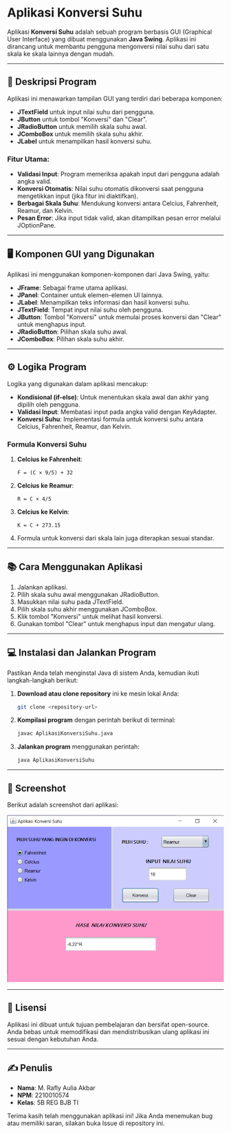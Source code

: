 # Aplikasi Konversi Suhu

Aplikasi **Konversi Suhu** adalah sebuah program berbasis GUI (Graphical User Interface) yang dibuat menggunakan **Java Swing**. Aplikasi ini dirancang untuk membantu pengguna mengonversi nilai suhu dari satu skala ke skala lainnya dengan mudah.

---

## 📝 Deskripsi Program

Aplikasi ini menawarkan tampilan GUI yang terdiri dari beberapa komponen:

- **JTextField** untuk input nilai suhu dari pengguna.
- **JButton** untuk tombol "Konversi" dan "Clear".
- **JRadioButton** untuk memilih skala suhu awal.
- **JComboBox** untuk memilih skala suhu akhir.
- **JLabel** untuk menampilkan hasil konversi suhu.

### Fitur Utama:

- **Validasi Input**: Program memeriksa apakah input dari pengguna adalah angka valid.
- **Konversi Otomatis**: Nilai suhu otomatis dikonversi saat pengguna mengetikkan input (jika fitur ini diaktifkan).
- **Berbagai Skala Suhu**: Mendukung konversi antara Celcius, Fahrenheit, Reamur, dan Kelvin.
- **Pesan Error**: Jika input tidak valid, akan ditampilkan pesan error melalui JOptionPane.

---

## 🖥️ Komponen GUI yang Digunakan

Aplikasi ini menggunakan komponen-komponen dari Java Swing, yaitu:

- **JFrame**: Sebagai frame utama aplikasi.
- **JPanel**: Container untuk elemen-elemen UI lainnya.
- **JLabel**: Menampilkan teks informasi dan hasil konversi suhu.
- **JTextField**: Tempat input nilai suhu oleh pengguna.
- **JButton**: Tombol "Konversi" untuk memulai proses konversi dan "Clear" untuk menghapus input.
- **JRadioButton**: Pilihan skala suhu awal.
- **JComboBox**: Pilihan skala suhu akhir.

---

## ⚙️ Logika Program

Logika yang digunakan dalam aplikasi mencakup:

- **Kondisional (if-else)**: Untuk menentukan skala awal dan akhir yang dipilih oleh pengguna.
- **Validasi Input**: Membatasi input pada angka valid dengan KeyAdapter.
- **Konversi Suhu**: Implementasi formula untuk konversi suhu antara Celcius, Fahrenheit, Reamur, dan Kelvin.

### Formula Konversi Suhu

1. **Celcius ke Fahrenheit**:
   ```
   F = (C × 9/5) + 32
   ```
2. **Celcius ke Reamur**:
   ```
   R = C × 4/5
   ```
3. **Celcius ke Kelvin**:
   ```
   K = C + 273.15
   ```
4. Formula untuk konversi dari skala lain juga diterapkan sesuai standar.

---

## 📚 Cara Menggunakan Aplikasi

1. Jalankan aplikasi.
2. Pilih skala suhu awal menggunakan JRadioButton.
3. Masukkan nilai suhu pada JTextField.
4. Pilih skala suhu akhir menggunakan JComboBox.
5. Klik tombol "Konversi" untuk melihat hasil konversi.
6. Gunakan tombol "Clear" untuk menghapus input dan mengatur ulang.

---

## 💻 Instalasi dan Jalankan Program

Pastikan Anda telah menginstal Java di sistem Anda, kemudian ikuti langkah-langkah berikut:

1. **Download atau clone repository** ini ke mesin lokal Anda:

   ```bash
   git clone <repository-url>
   ```

2. **Kompilasi program** dengan perintah berikut di terminal:

   ```bash
   javac AplikasiKonversiSuhu.java
   ```

3. **Jalankan program** menggunakan perintah:

   ```bash
   java AplikasiKonversiSuhu
   ```

---

## 📸 Screenshot

Berikut adalah screenshot dari aplikasi:

![alt text](tgs2.png)

---

## 📜 Lisensi

Aplikasi ini dibuat untuk tujuan pembelajaran dan bersifat open-source. Anda bebas untuk memodifikasi dan mendistribusikan ulang aplikasi ini sesuai dengan kebutuhan Anda.

---

## ✍️ Penulis

- **Nama**: M. Rafly Aulia Akbar
- **NPM**: 2210010574
- **Kelas**: 5B REG BJB TI

Terima kasih telah menggunakan aplikasi ini! Jika Anda menemukan bug atau memiliki saran, silakan buka Issue di repository ini.
